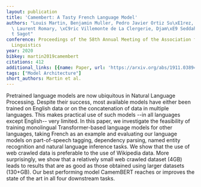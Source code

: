 ```yaml
---
layout: publication
title: 'Camembert: A Tasty French Language Model'
authors: "Louis Martin, Benjamin Muller, Pedro Javier Ortiz Su\xE1rez, Yoann Dupont,\
  \ Laurent Romary, \xC9ric Villemonte de La Clergerie, Djam\xE9 Seddah, Beno\xEE\
  t Sagot"
conference: Proceedings of the 58th Annual Meeting of the Association for Computational
  Linguistics
year: 2020
bibkey: martin2019camembert
citations: 412
additional_links: [{name: Paper, url: 'https://arxiv.org/abs/1911.03894'}]
tags: ["Model Architecture"]
short_authors: Martin et al.
---
```

Pretrained language models are now ubiquitous in Natural Language Processing.
Despite their success, most available models have either been trained on
English data or on the concatenation of data in multiple languages. This makes
practical use of such models --in all languages except English-- very limited.
In this paper, we investigate the feasibility of training monolingual
Transformer-based language models for other languages, taking French as an
example and evaluating our language models on part-of-speech tagging,
dependency parsing, named entity recognition and natural language inference
tasks. We show that the use of web crawled data is preferable to the use of
Wikipedia data. More surprisingly, we show that a relatively small web crawled
dataset (4GB) leads to results that are as good as those obtained using larger
datasets (130+GB). Our best performing model CamemBERT reaches or improves the
state of the art in all four downstream tasks.